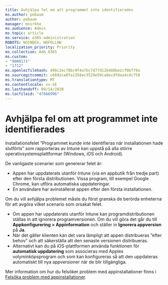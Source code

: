 ```yaml
---
title: Avhjälpa fel om att programmet inte identifierades
ms.author: pebaum
author: pebaum
manager: mnirkhe
ms.audience: Admin
ms.topic: article
ms.service: o365-administration
ROBOTS: NOINDEX, NOFOLLOW
localization_priority: Priority
ms.collection: Adm_O365
ms.custom:
- "9000171"
- "1712"
ms.openlocfilehash: 498c2ec78bc9f4a7bc7d77d12b488be2cf0bf79a
ms.sourcegitcommit: c6692ce0fa1358ec3529e59ca0ecdfdea4cdc759
ms.translationtype: MT
ms.contentlocale: sv-SE
ms.lasthandoff: 09/14/2020
ms.locfileid: "47666996"
---
```

# <a name="mitigate-the-application-was-not-detected-error"></a>Avhjälpa fel om att programmet inte identifierades

Installationsfelet ”Programmet kunde inte identifieras när installationen hade slutförts” som rapporteras av Intune kan uppstå på alla större operativsystemsplattformar (Windows, iOS och Android).

De vanligaste scenarier som genererar felet är:

- Appen har uppdaterats utanför Intune (via en appbutik från tredje part) efter den första distributionen. Vissa program, till exempel Google Chrome, kan utföra automatiska uppdateringar.
- En användare har avinstallerat appen efter den första installationen.

Om du vill avhjälpa problemet måste du först granska de berörda enheterna för att avgöra vilket scenario som orsakat felet.

- Om appen har uppdaterats utanför Intune kan programdistributionen ställas in att ignorera programversionen. Om du vill göra det går du till **Appkonfigurering > Appinformation** och ställer in **Ignorera appversion** på **Ja**.
- När det gäller klienten kan det vara lämpligt att appen distribueras ”efter behov” och att säkerställa att den senaste versionen distribueras.
- Alternativt kan du på iOS-plattformen använda funktionen för **automatisk uppdatering** som associeras med Apples volyminköpsprogram och som kan konfigureras så att den uppdateras automatiskt till nya appversioner när de blir tillgängliga.

Mer information om hur du felsöker problem med appinstallationer finns i [Felsöka problem med appinstallationer](https://docs.microsoft.com/intune/troubleshoot-app-install).
